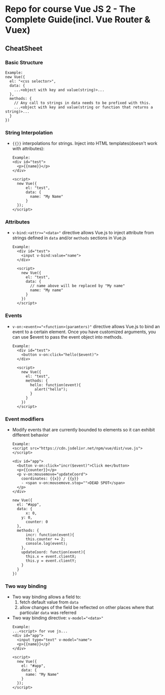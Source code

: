 # Repo for course Vue JS 2 - The Complete Guide(incl. Vue Router & Vuex)

## CheatSheet

### Basic Structure
```
Example:
new Vue({
  el: "<css selector>",
  data: {
    ...<object with key and value(string)>...
  },
  methods: {
    // Any call to strings in data needs to be prefixed with this.
    ...<object with key and value(string or function that returns a string)>...
  }
})
```

### String Interpolation
- `{{}}` interpolations for strings. Inject into HTML templates(doesn't work
  with attributes):
  ```
  Example:
  <div id="test">
    <p>{{name}}</p>
  </div>

  <script>
    new Vue({
        el: "test",
        data: {
          name: "My Name"
        }
    });
  </script>
  ```
### Attributes
- `v-bind:<attr>="<data>"` directive allows Vue.js to inject attribute from strings defined
  in `data` and/or `methods` sections in Vue.js
  ```
  Example:
    <div id="test">
      <input v-bind:value="name">
    </div>

    <script>
      new Vue({
        el: "test",
        data: {
          // name above will be replaced by "My name"
          name: "My name"
        }
      })
    </script>
  ```
### Events
- `v-on:<event>="<function>(paramters)"` directive allows Vue.js to bind an event to a certain element.
  Once you have customized arguments, you can use $event to pass the event object into methods.
  ```
  Example:
    <div id="test">
      <button v-on:click="hello($event)">
    </div>

    <script>
      new Vue({
        el: "test",
        methods: {
          hello: function(event){
            alert("hello");
          }
        }
      })
    </script>
    ```
### Event modifiers
- Modify events that are currently bounded to elements so it can exhibit different behavior
  ```
  Example:
  <script src="https://cdn.jsdelivr.net/npm/vue/dist/vue.js"></script>

  <div id="app">
    <button v-on:click="incr($event)">Click me</button>
    <p>{{counter}}</p>
    <p v-on:mousemove="updateCoord">
      coordinates: {{x}} / {{y}}
      - <span v-on:mousemove.stop="">DEAD SPOT</span>
    </p>
  </div>

  new Vue({
  	el: "#app",
    data: {
    	x: 0,
      y: 0,
    	counter: 0
    },
    methods: {
    	incr: function(event){
      	this.counter += 2;
        console.log(event);
      },
      updateCoord: function(event){
      	this.x = event.clientX;
        this.y = event.clientY;
      }
    }
  })
  ```
### Two way binding
- Two way binding allows a field to:
  1. fetch default value from `data`
  2. allow changes of the field be reflected on other places where that
     particular `data` was referred
- Two way binding directive: `v-model="<data>"`
  ```
  Example:
  ...<script> for vue js...
  <div id="app">
    <input type="text" v-model="name">
    <p>{{name}}</p?
  </div>

  <script>
    new Vue({
      el: "#app",
      data: {
        name: "My Name"
      }
    });
  </script>
  ```
